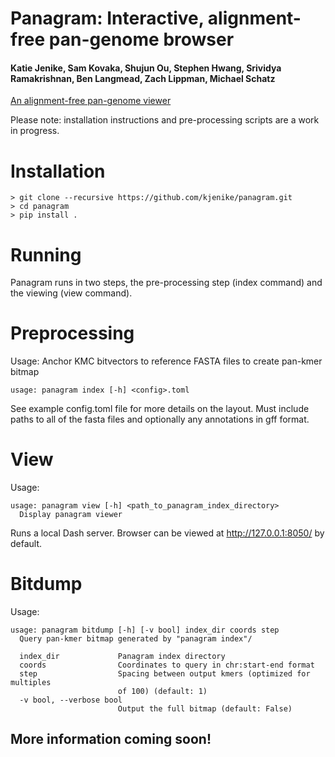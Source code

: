 # Panagram: Interactive, alignment-free pan-genome browser  

#### Katie Jenike, Sam Kovaka, Shujun Ou, Stephen Hwang, Srividya Ramakrishnan, Ben Langmead, Zach Lippman, Michael Schatz


[An alignment-free pan-genome viewer](https://www.dropbox.com/s/g7snjgr8bs6c2uj/2023.01.17.Panagram.pdf)

Please note: installation instructions and pre-processing scripts are a work in progress. 

# Installation

```
> git clone --recursive https://github.com/kjenike/panagram.git
> cd panagram
> pip install .
```

# Running
Panagram runs in two steps, the pre-processing step (index command) and the viewing (view command). 

# Preprocessing
Usage:
Anchor KMC bitvectors to reference FASTA files to create pan-kmer bitmap
```
usage: panagram index [-h] <config>.toml
```
See example config.toml file for more details on the layout. Must include paths to all of the fasta files and optionally any annotations in gff format. 

# View

Usage:
```
usage: panagram view [-h] <path_to_panagram_index_directory>
  Display panagram viewer
```

Runs a local Dash server. Browser can be viewed at http://127.0.0.1:8050/ by default.

# Bitdump

Usage:
```
usage: panagram bitdump [-h] [-v bool] index_dir coords step
  Query pan-kmer bitmap generated by "panagram index"/

  index_dir             Panagram index directory
  coords                Coordinates to query in chr:start-end format
  step                  Spacing between output kmers (optimized for multiples
                        of 100) (default: 1)
  -v bool, --verbose bool
                        Output the full bitmap (default: False)
```


## More information coming soon!
